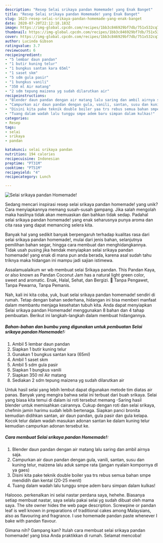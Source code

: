 ```yaml
---
description: "Resep Selai srikaya pandan Homemade! yang Enak Banget"
title: "Resep Selai srikaya pandan Homemade! yang Enak Banget"
slug: 1623-resep-selai-srikaya-pandan-homemade-yang-enak-banget
date: 2020-07-20T22:12:18.183Z
image: https://img-global.cpcdn.com/recipes/1bb3c846929bf7db/751x532cq70/selai-srikaya-pandan-homemade-foto-resep-utama.jpg
thumbnail: https://img-global.cpcdn.com/recipes/1bb3c846929bf7db/751x532cq70/selai-srikaya-pandan-homemade-foto-resep-utama.jpg
cover: https://img-global.cpcdn.com/recipes/1bb3c846929bf7db/751x532cq70/selai-srikaya-pandan-homemade-foto-resep-utama.jpg
author: Lucinda Gibson
ratingvalue: 3.7
reviewcount: 6
recipeingredient:
- "5 lembar daun pandan"
- "1 butir kuning telur"
- "1 bungkus santan kara 65ml"
- "1 saset skm"
- "5 sdm gula pasir"
- "1 bungkus vanili"
- "350 ml Air matang"
- "2 sdm tepung maizena yg sudah dilarutkan air"
recipeinstructions:
- "Blender daun pandan dengan air matang lalu saring dan ambil airnya saja."
- "Campurkan air daun pandan dengan gula, vanili, santan, susu dan kuning telur, maizena lalu aduk sampe rata (jangan nyalain kompornya dl ya gaes)"
- "Disini kita pake teknik double boiler yaa trs rebus semua bahan smpe mendidih dan kental (20-25 menit)"
- "Tuang dalam wadah lalu tunggu smpe adem baru simpan dalam kulkas!"
categories:
- Resep
tags:
- selai
- srikaya
- pandan

katakunci: selai srikaya pandan 
nutrition: 194 calories
recipecuisine: Indonesian
preptime: "PT31M"
cooktime: "PT51M"
recipeyield: "4"
recipecategory: Lunch

---
```



![Selai srikaya pandan Homemade!](https://img-global.cpcdn.com/recipes/1bb3c846929bf7db/751x532cq70/selai-srikaya-pandan-homemade-foto-resep-utama.jpg)

Sedang mencari inspirasi resep selai srikaya pandan homemade! yang unik? Cara menyiapkannya memang susah-susah gampang. Jika salah mengolah maka hasilnya tidak akan memuaskan dan bahkan tidak sedap. Padahal selai srikaya pandan homemade! yang enak seharusnya punya aroma dan cita rasa yang dapat memancing selera kita.

Banyak hal yang sedikit banyak berpengaruh terhadap kualitas rasa dari selai srikaya pandan homemade!, mulai dari jenis bahan, selanjutnya pemilihan bahan segar, hingga cara membuat dan menghidangkannya. Tidak usah pusing jika hendak menyiapkan selai srikaya pandan homemade! yang enak di mana pun anda berada, karena asal sudah tahu triknya maka hidangan ini mampu jadi sajian istimewa.

Assalamualaikum wr wb membuat selai Srikaya pandan. This Pandan Kaya, or also known as Pandan Coconut Jam has a natural light green color, sweet and aromatic. Enak, Halal, Sehat, dan Bergizi. 🤗 Tanpa Pengawet, Tanpa Pewarna, Tanpa Pemanis.


Nah, kali ini kita coba, yuk, buat selai srikaya pandan homemade! sendiri di rumah. Tetap dengan bahan sederhana, hidangan ini bisa memberi manfaat dalam membantu menjaga kesehatan tubuh kita. Anda dapat menyiapkan Selai srikaya pandan Homemade! menggunakan 8 bahan dan 4 tahap pembuatan. Berikut ini langkah-langkah dalam membuat hidangannya.

<!--inarticleads1-->

##### Bahan-bahan dan bumbu yang digunakan untuk pembuatan Selai srikaya pandan Homemade!:

1. Ambil 5 lembar daun pandan
1. Siapkan 1 butir kuning telur
1. Gunakan 1 bungkus santan kara (65ml)
1. Ambil 1 saset skm
1. Ambil 5 sdm gula pasir
1. Siapkan 1 bungkus vanili
1. Siapkan 350 ml Air matang
1. Sediakan 2 sdm tepung maizena yg sudah dilarutkan air


Untuk hasil selai yang lebih lembut dapat digunakan metode tim diatas air panas. Banyak yang mengira bahwa selai ini terbuat dari buah srikaya. Selai yang biasa kita temui di dalam isi roti tersebut memang -Saring hasil blender untuk memisahkan cairannya. Cukup dengan roti dan selai srikaya, chefmin jamin harimu sudah lebih bertenaga.⁣⁣ Siapkan panci bronita kemudian didihkan santan, air daun pandan, gula pasir dan gula kelapa.⁣⁣ Kocok telur dalam wadah masukan adonan santan ke dalam kuning telur kemudian campurkan adonan tersebut ke. 

<!--inarticleads2-->

##### Cara membuat Selai srikaya pandan Homemade!:

1. Blender daun pandan dengan air matang lalu saring dan ambil airnya saja.
1. Campurkan air daun pandan dengan gula, vanili, santan, susu dan kuning telur, maizena lalu aduk sampe rata (jangan nyalain kompornya dl ya gaes)
1. Disini kita pake teknik double boiler yaa trs rebus semua bahan smpe mendidih dan kental (20-25 menit)
1. Tuang dalam wadah lalu tunggu smpe adem baru simpan dalam kulkas!


Haloooo. perkenalkan ini selai nastar perdana saya, hehehe. Biasanya setiap membuat nastar, saya selalu pakai selai yg sudah dibuat oleh mama saya. The site owner hides the web page description. Screwpine or pandan leaf is well known in preparations of traditional cakes among Malaysians, also as flavouring and fragrance. I use homemade pandan paste whenever I bake with pandan flavour. 

Gimana nih? Gampang kan? Itulah cara membuat selai srikaya pandan homemade! yang bisa Anda praktikkan di rumah. Selamat mencoba!
